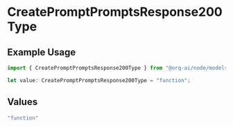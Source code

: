# CreatePromptPromptsResponse200Type

## Example Usage

```typescript
import { CreatePromptPromptsResponse200Type } from "@orq-ai/node/models/operations";

let value: CreatePromptPromptsResponse200Type = "function";
```

## Values

```typescript
"function"
```